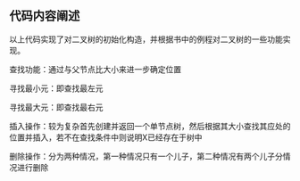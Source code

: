 ## 代码内容阐述

以上代码实现了对二叉树的初始化构造，并根据书中的例程对二叉树的一些功能实现。

查找功能：通过与父节点比大小来进一步确定位置

寻找最小元：即查找最左元

寻找最大元：即查找最右元

插入操作：较为复杂首先创建并返回一个单节点树，然后根据其大小查找其应处的位置并插入，若不在查找条件中则说明X已经存在于树中

删除操作：分为两种情况，第一种情况只有一个儿子，第二种情况有两个儿子分情况进行删除